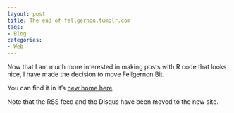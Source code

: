 ```yaml
---
layout: post
title: The end of fellgernon.tumblr.com
tags:
- Blog
categories:
- Web
---
```

Now that I am much more interested in making posts with R code that looks nice, I have made the decision to move Fellgernon Bit. 

You can find it in it’s [new home here](http://bit.ly/FellBit). 

Note that the RSS feed and the Disqus have been moved to the new site.
